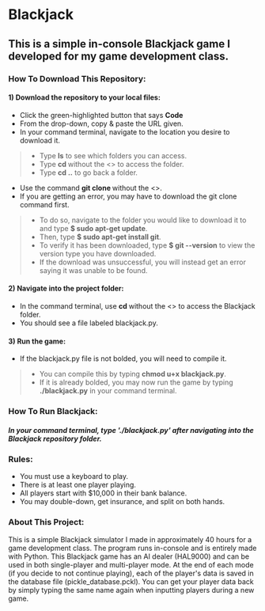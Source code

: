 # Blackjack
## This is a simple in-console Blackjack game I developed for my game development class.
### <p> How To Download This Repository: </p>
#### 1) Download the repository to your local files:
- Click the green-highlighted button that says **Code**
- From the drop-down, copy & paste the URL given.
- In your command terminal, navigate to the location you desire to download it.
> - Type **ls** to see which folders you can access.
> - Type **cd <FolderName>** without the <> to access the folder.
> - Type **cd ..** to go back a folder.
- Use the command **git clone <URL here>** without the <>.
- If you are getting an error, you may have to download the git clone command first.
> - To do so, navigate to the folder you would like to download it to and type **$ sudo apt-get update**.
> - Then, type **$ sudo apt-get install git**.
> - To verify it has been downloaded, type **$ git --version** to view the version type you have downloaded.
> - If the download was unsuccessful, you will instead get an error saying it was unable to be found.
#### 2) Navigate into the project folder:
- In the command terminal, use **cd <FolderName>** without the <> to access the Blackjack folder.
- You should see a file labeled blackjack.py.
#### 3) Run the game:
- If the blackjack.py file is not bolded, you will need to compile it.
> - You can compile this by typing **chmod u+x blackjack.py**.
> - If it is already bolded, you may now run the game by typing **./blackjack.py** in your command terminal.
### <p> How To Run Blackjack: </p>
##### In your command terminal, type './blackjack.py' after navigating into the Blackjack repository folder.
### <p> Rules: </p>
- You must use a keyboard to play.
- There is at least one player playing.
- All players start with $10,000 in their bank balance.
- You may double-down, get insurance, and split on both hands.
### <p> About This Project: </p>
This is a simple Blackjack simulator I made in approximately 40 hours for a game development class. The program runs in-console and is entirely made with Python. This Blackjack game has an AI dealer (HAL9000) and can be used in both single-player and multi-player mode. At the end of each mode (if you decide to not continue playing), each of the player's data is saved in the database file (pickle_database.pckl). You can get your player data back by simply typing the same name again when inputting players during a new game.
